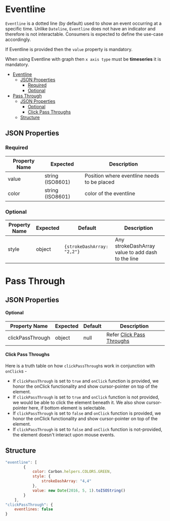 # Eventline

`Eventline` is a dotted line (by default) used to show an event occurring at a specific time.
Unlike `Dateline`, `Eventline` does not have an indicator and therefore is not interactable. Consumers is expected to define the use-case accordingly.

If Eventline is provided then the `value` property is mandatory.

When using Eventline with graph then `x axis type` must be **timeseries** it is mandatory.

-   [Eventline](#eventline)
    -   [JSON Properties](#json-properties)
        -   [Required](#required)
        -   [Optional](#optional)
-   [Pass Through](#pass-through)
    -   [JSON Properties](#json-properties-1)
        -   [Optional](#optional-1)
        -   [Click Pass Throughs](#click-pass-throughs)
    -   [Structure](#structure)

## JSON Properties

### Required

| Property Name | Expected         | Description                                 |
| ------------- | ---------------- | ------------------------------------------- |
| value         | string (ISO8601) | Position where eventline needs to be placed |
| color         | string (ISO8601) | color of the eventline                      |

### Optional

| Property Name | Expected | Default                    | Description                                       |
| ------------- | -------- | -------------------------- | ------------------------------------------------- |
| style         | object   | `{strokeDashArray: "2,2"}` | Any strokeDashArray value to add dash to the line |

# Pass Through

## JSON Properties

#### Optional

| Property Name    | Expected | Default | Description                                       |
| ---------------- | -------- | ------- | ------------------------------------------------- |
| clickPassThrough | object   | null    | Refer [Click Pass Throughs](#click-Pass-Throughs) |

#### Click Pass Throughs

Here is a truth table on how `clickPassThrough`s work in conjunction with `onClick`s -

-   If `clickPassThrough` is set to `true` and `onClick` function is provided, we honor the onClick functionality and show cursor-pointer on top of the element.
-   If `clickPassThrough` is set to `true` and `onClick` function is not provided, we would be able to click the element beneath it. We also show cursor-pointer here, if bottom element is selectable.
-   If `clickPassThrough` is set to `false` and `onClick` function is provided, we honor the onClick functionality and show cursor-pointer on top of the element.
-   If `clickPassThrough` is set to `false` and `onClick` function is not-provided, the element doesn't interact upon mouse events.

## Structure

```javascript
"eventline": [
        {
            color: Carbon.helpers.COLORS.GREEN,
            style: {
                strokeDashArray: "4,4"
            },
            value: new Date(2016, 5, 1).toISOString()
        }
    ],
"clickPassThrough": {
    eventlines: false
}
```
